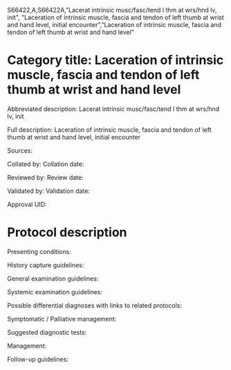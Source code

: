 S66422,A,S66422A,"Lacerat intrinsic musc/fasc/tend l thm at wrs/hnd lv, init", "Laceration of intrinsic muscle, fascia and tendon of left thumb at wrist and hand level, initial encounter","Laceration of intrinsic muscle, fascia and tendon of left thumb at wrist and hand level"
# Category title: Laceration of intrinsic muscle, fascia and tendon of left thumb at wrist and hand level

Abbreviated description: Lacerat intrinsic musc/fasc/tend l thm at wrs/hnd lv, init

Full description: Laceration of intrinsic muscle, fascia and tendon of left thumb at wrist and hand level, initial encounter

Sources:

Collated by:
Collation date:

Reviewed by:
Review date:

Validated by:
Validation date:

Approval UID:

# Protocol description

Presenting conditions:

History capture guidelines:

General examination guidelines:

Systemic examination guidelines:

Possible differential diagnoses with links to related protocols:

Symptomatic / Palliative management:

Suggested diagnostic tests:

Management:

Follow-up guidelines:
